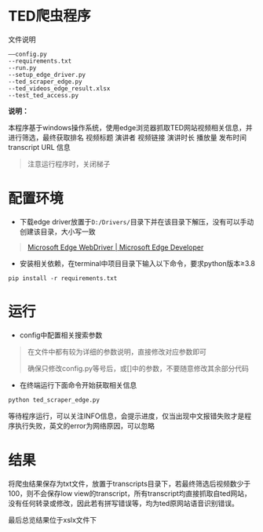 # TED爬虫程序

文件说明

```
——config.py
--requirements.txt
--run.py
--setup_edge_driver.py
--ted_scraper_edge.py
--ted_videos_edge_result.xlsx
--test_ted_access.py
```



**说明：**

本程序基于windows操作系统，使用edge浏览器抓取TED网站视频相关信息，并进行筛选，最终获取排名	视频标题	演讲者	视频链接	演讲时长	播放量	发布时间	transcript	URL	信息

> 注意运行程序时，关闭梯子


# 配置环境

* 下载edge driver放置于```D:/Drivers/```目录下并在该目录下解压，没有可以手动创建该目录，大小写一致

> [Microsoft Edge WebDriver | Microsoft Edge Developer](https://developer.microsoft.com/en-us/microsoft-edge/tools/webdriver?form=MA13LH)



* 安装相关依赖，在terminal中项目目录下输入以下命令，要求python版本≥3.8

```
pip install -r requirements.txt
```



# 运行

* config中配置相关搜索参数

> 在文件中都有较为详细的参数说明，直接修改对应参数即可
>
> 确保只修改config.py等号后，或[]中的参数，不要随意修改其余部分代码

* 在终端运行下面命令开始获取相关信息

```bash
python ted_scraper_edge.py
```

等待程序运行，可以关注INFO信息，会提示进度，仅当出现中文报错失败才是程序执行失败，英文的error为网络原因，可以忽略



# 结果

将爬虫结果保存为txt文件，放置于transcripts目录下，若最终筛选后视频数少于100，则不会保存low view的transcript，所有transcript均直接抓取自ted网站，没有任何转录或修改，因此若有拼写错误等，均为ted原网站语音识别错误。

最后总览结果位于xslx文件下

